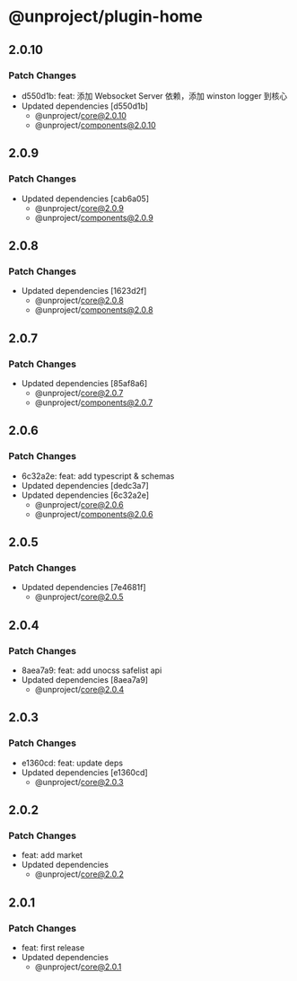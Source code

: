 # @unproject/plugin-home

## 2.0.10

### Patch Changes

- d550d1b: feat: 添加 Websocket Server 依赖，添加 winston logger 到核心
- Updated dependencies [d550d1b]
  - @unproject/core@2.0.10
  - @unproject/components@2.0.10

## 2.0.9

### Patch Changes

- Updated dependencies [cab6a05]
  - @unproject/core@2.0.9
  - @unproject/components@2.0.9

## 2.0.8

### Patch Changes

- Updated dependencies [1623d2f]
  - @unproject/core@2.0.8
  - @unproject/components@2.0.8

## 2.0.7

### Patch Changes

- Updated dependencies [85af8a6]
  - @unproject/core@2.0.7
  - @unproject/components@2.0.7

## 2.0.6

### Patch Changes

- 6c32a2e: feat: add typescript & schemas
- Updated dependencies [dedc3a7]
- Updated dependencies [6c32a2e]
  - @unproject/core@2.0.6
  - @unproject/components@2.0.6

## 2.0.5

### Patch Changes

- Updated dependencies [7e4681f]
  - @unproject/core@2.0.5

## 2.0.4

### Patch Changes

- 8aea7a9: feat: add unocss safelist api
- Updated dependencies [8aea7a9]
  - @unproject/core@2.0.4

## 2.0.3

### Patch Changes

- e1360cd: feat: update deps
- Updated dependencies [e1360cd]
  - @unproject/core@2.0.3

## 2.0.2

### Patch Changes

- feat: add market
- Updated dependencies
  - @unproject/core@2.0.2

## 2.0.1

### Patch Changes

- feat: first release
- Updated dependencies
  - @unproject/core@2.0.1
